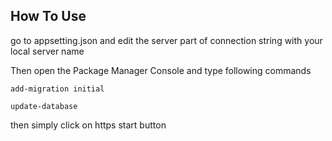 ## How To Use

go to appsetting.json and edit the server part of connection string with your local server name

Then open the Package Manager Console and type following commands
```
add-migration initial

update-database
```

then simply click on https start button

